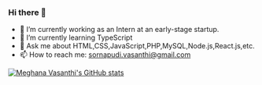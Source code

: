 ### Hi there 👋


- 🔭 I’m currently working as an Intern at an early-stage startup.
- 🌱 I’m currently learning  TypeScript
- 💬 Ask me about HTML,CSS,JavaScript,PHP,MySQL,Node.js,React.js,etc.
- 📫 How to reach me: sornapudi.vasanthi@gmail.com

[![Meghana Vasanthi's GitHub stats](https://github-readme-stats.vercel.app/api?username=anuraghazra)](https://github.com/anuraghazra/github-readme-stats)
